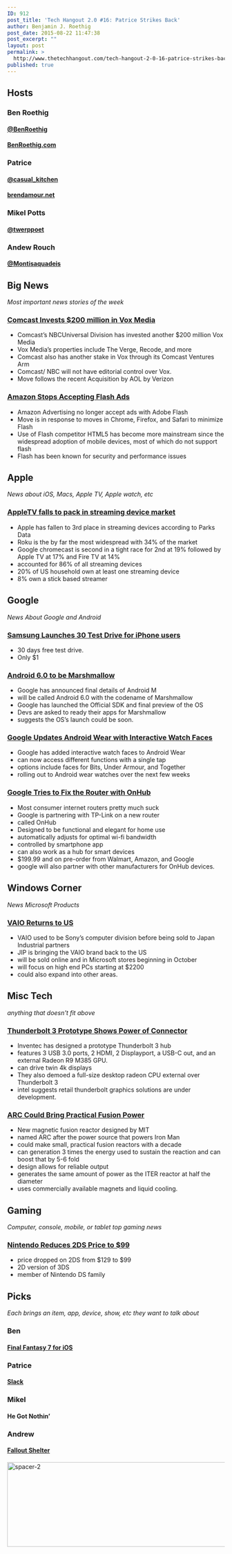 ```yaml
---
ID: 912
post_title: 'Tech Hangout 2.0 #16: Patrice Strikes Back'
author: Benjamin J. Roethig
post_date: 2015-08-22 11:47:38
post_excerpt: ""
layout: post
permalink: >
  http://www.thetechhangout.com/tech-hangout-2-0-16-patrice-strikes-back/
published: true
---
```

## Hosts

### Ben Roethig
#### [@BenRoethig](http://www.twitter.com/BenRoethig)
#### [BenRoethig.com](BenRoethig.com)

### Patrice
#### [@casual_kitchen](http://www.twitter.com/casual_kitchen)
#### [brendamour.net](http://brendamour.net)

### Mikel Potts
#### [@twerppoet](http://www.twitter.com/twerppoet)

### Andew Rouch
#### [@Montisaquadeis](http://www.twitter.com/Montisaquadeis)

## Big News
*Most important news stories of the week*

### [Comcast Invests $200 million in Vox Media](http://techcrunch.com/2015/08/12/nbcuniversal-backs-vox-media/)
- Comcast’s NBCUniversal Division has invested another $200 million Vox Media
- Vox Media’s properties include The Verge, Recode, and more
- Comcast also has another stake in Vox through its Comcast Ventures Arm
- Comcast/ NBC will not have editorial control over Vox.
- Move follows the recent Acquisition by AOL by Verizon

### [Amazon Stops Accepting Flash Ads](http://9to5mac.com/2015/08/20/amazon-end-flash-ads/)
- Amazon Advertising no longer accept ads with Adobe Flash
- Move is in response to moves in Chrome, Firefox, and Safari to minimize Flash
- Use of Flash competitor HTML5 has become more mainstream since the widespread adoption of mobile devices, most of which do not support flash
- Flash has been known for security and performance issues

## Apple
*News about iOS, Macs, Apple TV, Apple watch, etc*

### [AppleTV falls to pack in streaming device market](http://www.macrumors.com/2015/08/20/apple-tv-fourth-most-popular-streaming-device-2014/)
- Apple has fallen to 3rd place in streaming devices according to Parks Data
- Roku is the by far the most widespread with 34% of the market
- Google chromecast is second in a tight race for 2nd at 19% followed by Apple TV at 17% and Fire TV at 14%
- accounted for 86% of all streaming devices
- 20% of US household own at least one streaming device
- 8% own a stick based streamer

## Google
*News About Google and Android*

### [Samsung Launches 30 Test Drive for iPhone users](http://9to5mac.com/2015/08/20/samsung-iphone-galaxy-test-drive/?utm_source=feedburner&utm_medium=feed&utm_campaign=Feed%3A+9To5Mac-MacAllDay+%289+to+5+Mac+-+Apple+Intelligence%29)
- 30 days free test drive.
- Only $1

### [Android 6.0 to be Marshmallow](http://android-developers.blogspot.com/2015/08/m-developer-preview-3-final-sdk.html)
- Google has announced final details of Android M
- will be called Android 6.0 with the codename of Marshmallow
- Google has launched the Official SDK and final preview of the OS
- Devs are asked to ready their apps for Marshmallow
- suggests the OS’s launch could be soon.

### [Google Updates Android Wear with Interactive Watch Faces](http://www.theverge.com/2015/8/20/9182855/google-android-wear-interactive-watch-faces-announced)
- Google has added interactive watch faces to Android Wear
- can now access different functions with a single tap
- options include faces for Bits, Under Armour, and Together
- rolling out to Android wear watches over the next few weeks

### [Google Tries to Fix the Router with OnHub](http://googleblog.blogspot.com/2015/08/meet-onhub-new-router-for-new-way-to-wi.html)
- Most consumer internet routers pretty much suck
- Google is partnering with TP-Link on a new router
- called OnHub
- Designed to be functional and elegant for home use
- automatically adjusts for optimal wi-fi bandwidth
- controlled by smartphone app
- can also work as a hub for smart devices
- $199.99 and on pre-order from Walmart, Amazon, and Google
- google will also partner with other manufacturers for OnHub devices.

## Windows Corner
*News Microsoft Products*

### [VAIO Returns to US](http://www.engadget.com/2015/08/19/vaio-returns-coming-to-a-microsoft-store-near-you-this-october/)
- VAIO used to be Sony’s computer division before being sold to Japan Industrial partners
- JIP is bringing the VAIO brand back to the US
- will be sold online and in Microsoft stores beginning in October
- will focus on high end PCs starting at $2200
- could also expand into other areas.

## Misc Tech
*anything that doesn't fit above*

### [Thunderbolt 3 Prototype Shows Power of Connector](http://gizmodo.com/heres-the-box-that-can-turn-your-puny-laptop-into-a-gra-1724958260?dfp_pp_ab=on&dfp_desktop_three=on&utm_expid=66866090-43.E9Bjfd6NTuSlXJewu2e_Ig.2)
- Inventec  has designed a prototype Thunderbolt 3 hub
- features 3 USB 3.0 ports, 2 HDMI, 2 Displayport, a USB-C out, and an external Radeon R9 M385 GPU.
- can drive twin 4k displays
- They also demoed a full-size desktop radeon CPU external over Thunderbolt 3
- intel suggests retail thunderbolt graphics solutions are under development.

### [ARC Could Bring Practical Fusion Power](http://www.gizmag.com/arc-nuclear-fusion-reactor/38838/)
- New magnetic fusion reactor designed by MIT
- named ARC after the power source that powers Iron Man
- could make small, practical fusion reactors with a decade
- can generation 3 times the energy used to sustain the reaction and can boost that by 5-6 fold
- design allows for reliable output
- generates the same amount of power as the ITER reactor at half the diameter
- uses commercially available magnets and liquid cooling.

## Gaming
*Computer, console, mobile, or tablet top gaming news*

### [Nintendo Reduces 2DS Price to $99](http://www.theverge.com/2015/8/20/9181483/nintendo-2ds-price-drop)
- price dropped on 2DS from $129 to $99
- 2D version of 3DS
- member of Nintendo DS family

## Picks
*Each brings an item, app, device, show, etc they want to talk about*

### Ben
#### [Final Fantasy 7 for iOS](https://itunes.apple.com/app/id1021566244?mt=8)

### Patrice
#### [Slack](http://slack.com)

### Mikel
#### He Got Nothin’

### Andrew
#### [Fallout Shelter](https://play.google.com/store/apps/details?id=com.bethsoft.falloutshelter)
<a href="http://www.thetechhangout.com/wp-content/uploads/2015/07/spacer-2.jpg"><img src="http://www.thetechhangout.com/wp-content/uploads/2015/07/spacer-2.jpg" alt="spacer-2" width="2548" height="196" class="alignnone size-full wp-image-846" /></a>